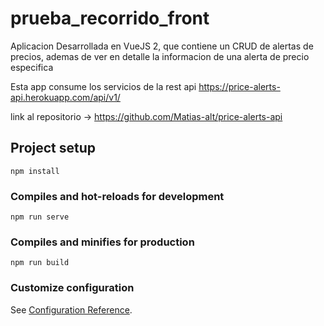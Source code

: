 # prueba_recorrido_front

Aplicacion Desarrollada en VueJS 2, que contiene un CRUD de alertas de precios, ademas de ver en detalle la informacion de una alerta de precio especifica

Esta app consume los servicios de la rest api https://price-alerts-api.herokuapp.com/api/v1/ 

link al repositorio -> https://github.com/Matias-alt/price-alerts-api


## Project setup
```
npm install
```

### Compiles and hot-reloads for development
```
npm run serve
```

### Compiles and minifies for production
```
npm run build
```

### Customize configuration
See [Configuration Reference](https://cli.vuejs.org/config/).
